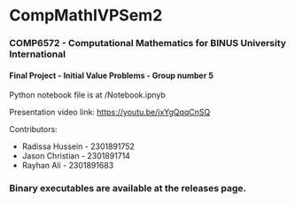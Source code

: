 # CompMathIVPSem2

### COMP6572 - Computational Mathematics for BINUS University International

#### Final Project - Initial Value Problems - Group number 5



Python notebook file is at /Notebook.ipnyb

Presentation video link: https://youtu.be/jxYgQqqCnSQ

Contributors:

- Radissa Hussein - 2301891752
- Jason Christian - 2301891714
- Rayhan Ali - 2301891683

### Binary executables are available at the releases page.